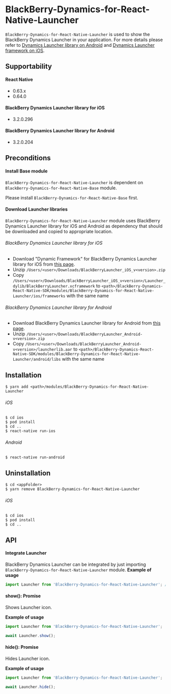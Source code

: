 # BlackBerry-Dynamics-for-React-Native-Launcher

`BlackBerry-Dynamics-for-React-Native-Launcher` is used to show the BlackBerry Dynamics Launcher in your application. 
For more details please refer to [Dynamics Launcher library on Android](https://docs.blackberry.com/en/development-tools/blackberry-dynamics-launcher-framework-for-android/) and [Dynamics Launcher framework on iOS](https://docs.blackberry.com/en/development-tools/blackberry-dynamics-launcher-framework-for-ios/).

## Supportability
#### React Native
 - 0.63.x
 - 0.64.0
#### BlackBerry Dynamics Launcher library for iOS
 - 3.2.0.296
#### BlackBerry Dynamics Launcher library for Android
 - 3.2.0.204

## Preconditions
#### Install Base module
`BlackBerry-Dynamics-for-React-Native-Launcher` is dependent on `BlackBerry-Dynamics-for-React-Native-Base` module.

Please install `BlackBerry-Dynamics-for-React-Native-Base` first.
#### Download Launcher libraries
`BlackBerry-Dynamics-for-React-Native-Launcher` module uses BlackBerry Dynamics Launcher library for iOS and Android as dependency that should be downloaded and copied to appropriate location.
###### BlackBerry Dynamics Launcher library for iOS
 - Download "Dynamic Framework" for BlackBerry Dynamics Launcher library for iOS from [this page](https://developers.blackberry.com/us/en/resources/downloads.html).
 - Unzip `/Users/<user>/Downloads/BlackBerryLauncher_iOS_v<version>.zip`
 - Copy `/Users/<user>/Downloads/BlackBerryLauncher_iOS_v<version>/Launcher_dylib/BlackBerryLauncher.xcframework` to `<path>/BlackBerry-Dynamics-React-Native-SDK/modules/BlackBerry-Dynamics-for-React-Native-Launcher/ios/frameworks` with the same name
###### BlackBerry Dynamics Launcher library for Android
 - Download BlackBerry Dynamics Launcher library for Android from [this page](https://developers.blackberry.com/us/en/resources/downloads.html).
 - Unzip `/Users/<user>/Downloads/BlackBerryLauncher_Android-v<version>.zip`
 - Copy `/Users/<user>/Downloads/BlackBerryLauncher_Android-v<version>/launcherlib.aar` to `<path>/BlackBerry-Dynamics-React-Native-SDK/modules/BlackBerry-Dynamics-for-React-Native-Launcher/android/libs` with the same name

## Installation

    $ yarn add <path>/modules/BlackBerry-Dynamics-for-React-Native-Launcher

###### iOS
    $ cd ios
    $ pod install
    $ cd ..
    $ react-native run-ios
###### Android
    $ react-native run-android

## Uninstallation
    $ cd <appFolder>
    $ yarn remove BlackBerry-Dynamics-for-React-Native-Launcher

###### iOS
    $ cd ios
    $ pod install
    $ cd ..

## API
#### Integrate Launcher
BlackBerry Dynamics Launcher can be integrated by just importing `BlackBerry-Dynamics-for-React-Native-Launcher` module.
**Example of usage**
```typescript
import Launcher from 'BlackBerry-Dynamics-for-React-Native-Launcher'; // Launcher icon will appear on the screen
```
#### show(): Promise<void>
Shows Launcher icon.

**Example of usage**
```typescript
import Launcher from 'BlackBerry-Dynamics-for-React-Native-Launcher'; 

await Launcher.show();
```

#### hide(): Promise<void>
Hides Launcher icon.

**Example of usage**
```typescript
import Launcher from 'BlackBerry-Dynamics-for-React-Native-Launcher'; 

await Launcher.hide();
```
